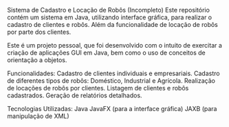 Sistema de Cadastro e Locação de Robôs (Incompleto)
Este repositório contém um sistema em Java, utilizando interface gráfica, para realizar o cadastro de clientes e robôs. Além da funcionalidade de locação de robôs por parte dos clientes.

Este é um projeto pessoal, que foi desenvolvido com o intuito de exercitar a criação de aplicações GUI em Java, bem como o uso de conceitos de orientação a objetos.

Funcionalidades:
Cadastro de clientes individuais e empresariais.
Cadastro de diferentes tipos de robôs: Doméstico, Industrial e Agrícola.
Realização de locações de robôs por clientes.
Listagem de clientes e robôs cadastrados.
Geração de relatórios detalhados.

Tecnologias Utilizadas:
Java
JavaFX (para a interface gráfica)
JAXB (para manipulação de XML)
